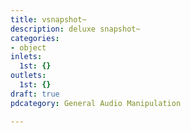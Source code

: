 ```yaml
---
title: vsnapshot~
description: deluxe snapshot~
categories:
- object
inlets:
  1st: {}
outlets:
  1st: {}
draft: true
pdcategory: General Audio Manipulation

---
```

